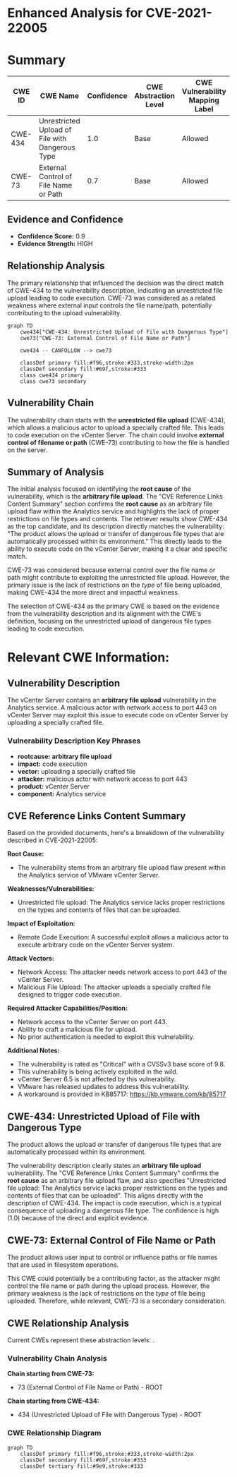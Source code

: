 # Enhanced Analysis for CVE-2021-22005

# Summary
| CWE ID | CWE Name | Confidence | CWE Abstraction Level | CWE Vulnerability Mapping Label | CWE-Vulnerability Mapping Notes |
|---|---|---|---|---|---|
| CWE-434 | Unrestricted Upload of File with Dangerous Type | 1.0 | Base | Allowed | Primary CWE |
| CWE-73 | External Control of File Name or Path | 0.7 | Base | Allowed | Secondary Candidate |

## Evidence and Confidence

*   **Confidence Score:** 0.9
*   **Evidence Strength:** HIGH

## Relationship Analysis
The primary relationship that influenced the decision was the direct match of CWE-434 to the vulnerability description, indicating an unrestricted file upload leading to code execution. CWE-73 was considered as a related weakness where external input controls the file name/path, potentially contributing to the upload vulnerability.

```mermaid
graph TD
    cwe434["CWE-434: Unrestricted Upload of File with Dangerous Type"]
    cwe73["CWE-73: External Control of File Name or Path"]

    cwe434 -- CANFOLLOW --> cwe73

    classDef primary fill:#f96,stroke:#333,stroke-width:2px
    classDef secondary fill:#69f,stroke:#333
    class cwe434 primary
    class cwe73 secondary
```

## Vulnerability Chain
The vulnerability chain starts with the **unrestricted file upload** (CWE-434), which allows a malicious actor to upload a specially crafted file. This leads to code execution on the vCenter Server. The chain could involve **external control of filename or path** (CWE-73) contributing to how the file is handled on the server.

## Summary of Analysis
The initial analysis focused on identifying the **root cause** of the vulnerability, which is the **arbitrary file upload**. The "CVE Reference Links Content Summary" section confirms the **root cause** as an arbitrary file upload flaw within the Analytics service and highlights the lack of proper restrictions on file types and contents. The retriever results show CWE-434 as the top candidate, and its description directly matches the vulnerability: "The product allows the upload or transfer of dangerous file types that are automatically processed within its environment." This directly leads to the ability to execute code on the vCenter Server, making it a clear and specific match.

CWE-73 was considered because external control over the file name or path might contribute to exploiting the unrestricted file upload. However, the primary issue is the lack of restrictions on the *type* of file being uploaded, making CWE-434 the more direct and impactful weakness.

The selection of CWE-434 as the primary CWE is based on the evidence from the vulnerability description and its alignment with the CWE's definition, focusing on the unrestricted upload of dangerous file types leading to code execution.

# Relevant CWE Information:

## Vulnerability Description
The vCenter Server contains an **arbitrary file upload** vulnerability in the Analytics service. A malicious actor with network access to port 443 on vCenter Server may exploit this issue to execute code on vCenter Server by uploading a specially crafted file.

### Vulnerability Description Key Phrases
- **rootcause:** **arbitrary file upload**
- **impact:** code execution
- **vector:** uploading a specially crafted file
- **attacker:** malicious actor with network access to port 443
- **product:** vCenter Server
- **component:** Analytics service

## CVE Reference Links Content Summary
Based on the provided documents, here's a breakdown of the vulnerability described in CVE-2021-22005:

**Root Cause:**
- The vulnerability stems from an arbitrary file upload flaw present within the Analytics service of VMware vCenter Server.

**Weaknesses/Vulnerabilities:**
- Unrestricted file upload: The Analytics service lacks proper restrictions on the types and contents of files that can be uploaded.

**Impact of Exploitation:**
- Remote Code Execution: A successful exploit allows a malicious actor to execute arbitrary code on the vCenter Server system.

**Attack Vectors:**
- Network Access: The attacker needs network access to port 443 of the vCenter Server.
- Malicious File Upload: The attacker uploads a specially crafted file designed to trigger code execution.

**Required Attacker Capabilities/Position:**
- Network access to the vCenter Server on port 443.
- Ability to craft a malicious file for upload.
- No prior authentication is needed to exploit this vulnerability.

**Additional Notes:**
- The vulnerability is rated as "Critical" with a CVSSv3 base score of 9.8.
- This vulnerability is being actively exploited in the wild.
- vCenter Server 6.5 is not affected by this vulnerability.
- VMware has released updates to address this vulnerability.
- A workaround is provided in KB85717: https://kb.vmware.com/kb/85717

## CWE-434: Unrestricted Upload of File with Dangerous Type
The product allows the upload or transfer of dangerous file types that are automatically processed within its environment.

The vulnerability description clearly states an **arbitrary file upload** vulnerability. The "CVE Reference Links Content Summary" confirms the **root cause** as an arbitrary file upload flaw, and also specifies "Unrestricted file upload: The Analytics service lacks proper restrictions on the types and contents of files that can be uploaded". This aligns directly with the description of CWE-434. The impact is code execution, which is a typical consequence of uploading a dangerous file type. The confidence is high (1.0) because of the direct and explicit evidence.

## CWE-73: External Control of File Name or Path
The product allows user input to control or influence paths or file names that are used in filesystem operations.

This CWE could potentially be a contributing factor, as the attacker might control the file name or path during the upload process. However, the primary weakness is the lack of restrictions on the *type* of file being uploaded. Therefore, while relevant, CWE-73 is a secondary consideration.


## CWE Relationship Analysis

Current CWEs represent these abstraction levels: .


### Vulnerability Chain Analysis

**Chain starting from CWE-73:**
- 73 (External Control of File Name or Path) - ROOT


**Chain starting from CWE-434:**
- 434 (Unrestricted Upload of File with Dangerous Type) - ROOT



### CWE Relationship Diagram

```mermaid
graph TD
    classDef primary fill:#f96,stroke:#333,stroke-width:2px
    classDef secondary fill:#69f,stroke:#333
    classDef tertiary fill:#9e9,stroke:#333
```